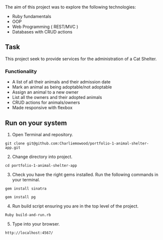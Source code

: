 The aim of this project was to explore the following technologies:

- Ruby fundamentals
- OOP
- Web Programming ( REST/MVC )
- Databases with CRUD actions

## Task

This project seek to provide services for the administration of a Cat Shelter.

### Functionality 

 - A list of all their animals and their admission date
 - Mark an animal as being adoptable/not adoptable
 - Assign an animal to a new owner
 - List all the owners and their adopted animals
 - CRUD actions for animals/owners
 - Made responsive with flexbox
 
## Run on your system

1. Open Terminal and repository.

```git clone git@github.com:Charliemowood/portfolio-1-animal-shelter-app.git```

2. Change directory into project.

```cd portfolio-1-animal-shelter-app```

3. Check you have the right gems installed. Run the following commands in your terminal.

```gem install sinatra```

```gem install pg```

4. Run build script ensuring you are in the top level of the project.

```Ruby build-and-run.rb```

5. Type into your browser.

```http://localhost:4567/```

